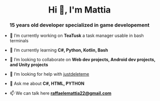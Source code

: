 <h1 align="center">Hi 👋, I'm Mattia</h1>
<h3 align="center">15 years old developer specialized in game developement</h3>



- 🔭 I’m currently working on **TeaTusk** a task manager usable in bash terminals

- 🌱 I’m currently learning **C#, Python, Kotlin, Bash**

- 👯 I’m looking to collaborate on **Web dev projects, Android dev projects, and Unity projects**

- 🤝 I’m looking for help with [justdeleteme](https://github.com/jdm-contrib/jdm)

- 💬 Ask me about **C#, HTML, PYTHON**

- 📫 We can talk here **raffaelemattia22@gmail.com**
